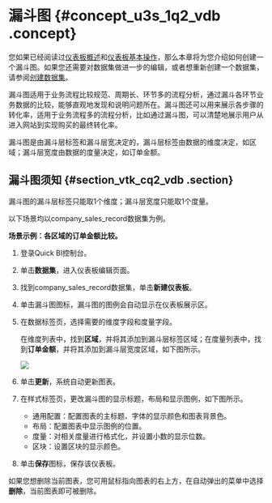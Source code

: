 # 漏斗图 {#concept_u3s_1q2_vdb .concept}

您如果已经阅读过[仪表板概述](intl.zh-CN/快速入门/报表制作/仪表板概述.md#)和[仪表板基本操作](intl.zh-CN/快速入门/报表制作/仪表板基本操作/仪表板基本操作.md#)，那么本章将为您介绍如何创建一个漏斗图。如果您还需要对数据集做进一步的编辑，或者想重新创建一个数据集，请参阅[创建数据集](intl.zh-CN/快速入门/数据建模/管理数据集/创建数据集.md#)。

漏斗图适用于业务流程比较规范、周期长、环节多的流程分析，通过漏斗各环节业务数据的比较，能够直观地发现和说明问题所在。漏斗图还可以用来展示各步骤的转化率，适用于业务流程多的流程分析，比如通过漏斗图，可以清楚地展示用户从进入网站到实现购买的最终转化率。

漏斗图是由漏斗层标签和漏斗层宽决定的，漏斗层标签由数据的维度决定，如区域；漏斗层宽度由数据的度量决定，如订单金额。

## 漏斗图须知 {#section_vtk_cq2_vdb .section}

漏斗图的漏斗层标签只能取1个维度；漏斗层宽度只能取1个度量。

以下场景均以company\_sales\_record数据集为例。

**场景示例：各区域的订单金额比较。**

1.  登录Quick BI控制台。
2.  单击**数据集**，进入仪表板编辑页面。
3.  找到company\_sales\_record数据集，单击**新建仪表板**。
4.  单击漏斗图图标，漏斗图的图例会自动显示在仪表板展示区。
5.  在数据标签页，选择需要的维度字段和度量字段。

    在维度列表中，找到**区域**，并将其添加到漏斗层标签区域；在度量列表中，找到**订单金额**，并将其添加到漏斗层宽度区域，如下图所示。

    ![](http://static-aliyun-doc.oss-cn-hangzhou.aliyuncs.com/assets/img/9135/15332644741752_zh-CN.png)

6.  单击**更新**，系统自动更新图表。
7.  在样式标签页，更改漏斗图的显示标题，布局和显示图例，如下图所示。
    -   通用配置：配置图表的主标题、字体的显示颜色和图表背景色。
    -   布局：配置图表中显示图例的位置。
    -   度量：对相关度量进行格式化，并设置小数的显示位数。
    -   区块：设置区块的显示颜色。
8.  单击**保存**图标，保存该仪表板。

如果您想删除当前图表，您可用鼠标指向图表的右上方，在自动弹出的菜单中选择**删除**，当前图表即可被删除。

